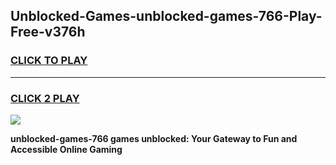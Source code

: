 
## Unblocked-Games-unblocked-games-766-Play-Free-v376h
<h3>
<a href="https://premium76.site?title=unblocked-games-766&ref=18A1">CLICK TO PLAY</a></h3>
<hr>

<h3>
<a href="https://premium76.site?title=unblocked-games-766&ref=18A1">CLICK 2 PLAY</a>
  
</h3>

<a href="https://premium76.site?title=unblocked-games-766&ref=18A1"><img src="https://clearcache.store/games.png"></a>


**unblocked-games-766 games unblocked: Your Gateway to Fun and Accessible Online Gaming**
